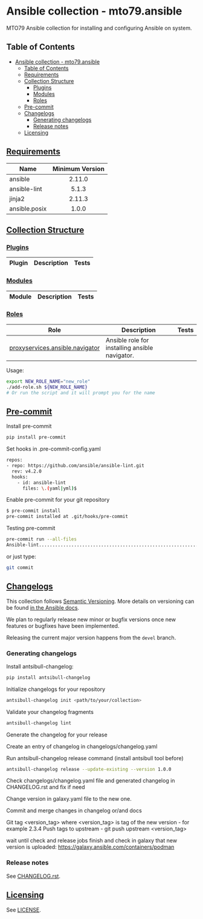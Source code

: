 # Ansible collection - mto79.ansible

MTO79 Ansible collection for installing and configuring Ansible on system.

## Table of Contents

- [Ansible collection - mto79.ansible](#ansible-collection---mto79ansible)
  - [Table of Contents](#table-of-contents)
  - [Requirements](#requirements)
  - [Collection Structure](#collection-structure)
    - [Plugins](#plugins)
    - [Modules](#modules)
    - [Roles](#roles)
  - [Pre-commit](#pre-commit)
  - [Changelogs](#changelogs)
    - [Generating changelogs](#generating-changelogs)
    - [Release notes](#release-notes)
  - [Licensing](#licensing)

## [Requirements](#requirements)

| Name             | Minimum Version |
|------------------|:---------------:|
| ansible          | 2.11.0          |
| ansible-lint     | 5.1.3           |
| jinja2           | 2.11.3          |
| ansible.posix    | 1.0.0           |

## [Collection Structure](#collection-structure)

### [Plugins](#plugins)

 Plugin | Description | Tests |
| --- | --- | --- |

### [Modules](#modules)

 Module | Description | Tests |
| --- | --- | --- |

### [Roles](#roles)

| Role | Description | Tests |
| --- | --- | --- |
| [proxyservices.ansible.navigator](https://github.com/mto79/ansible_collection_mto79.ansible/roles/navigator/blob/main/README.md) | Ansible role for installing ansible navigator. |  |

Usage:

```bash
export NEW_ROLE_NAME="new_role"
./add-role.sh ${NEW_ROLE_NAME}
# Or run the script and it will prompt you for the name
```

## [Pre-commit](#pre-commit)

Install pre-commit

```bash
pip install pre-commit
```

Set hooks in .pre-commit-config.yaml

```bash
repos:
- repo: https://github.com/ansible/ansible-lint.git
  rev: v4.2.0
  hooks:
    - id: ansible-lint
      files: \.(yaml|yml)$
```

Enable pre-commit for your git repository

```bash
$ pre-commit install
pre-commit installed at .git/hooks/pre-commit
```

Testing pre-commit

```bash
pre-commit run --all-files
Ansible-lint.............................................................Passed
```

or just type:

```bash
git commit
```

## [Changelogs](#changelogs)

This collection follows [Semantic Versioning](https://semver.org/). More details on versioning can be found [in the Ansible docs](https://docs.ansible.com/ansible/latest/dev_guide/developing_collections.html#collection-versions).

We plan to regularly release new minor or bugfix versions once new features or bugfixes have been implemented.

Releasing the current major version happens from the `devel` branch.

### Generating changelogs

Install antsibull-changelog:

```bash
pip install antsibull-changelog
```

Initialize changelogs for your repository

```bash
antsibull-changelog init <path/to/your/collection>
```

Validate your changelog fragments

```bash
antsibull-changelog lint
```

Generate the changelog for your release

Create an entry of changelog in changelogs/changelog.yaml

Run antsibull-changelog release command (install antsibull tool before)

```bash
antsibull-changelog release --update-existing --version 1.0.0
```

Check changelogs/changelog.yaml file and generated changelog in CHANGELOG.rst and fix if need

Change version in galaxy.yaml file to the new one.

Commit and merge changes in changelog or/and docs

Git tag <version_tag> where <version_tag> is tag of the new version - for example 2.3.4
Push tags to upstream - git push upstream <version_tag>

wait until check and release jobs finish and check in galaxy that new version is uploaded: https://galaxy.ansible.com/containers/podman

### Release notes

See [CHANGELOG.rst](CHANGELOG.rst).

## [Licensing](#licensing)

See [LICENSE](LICENSE).